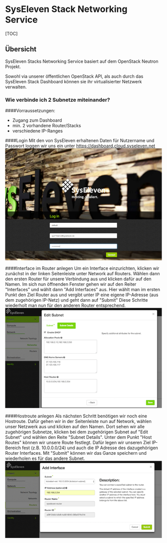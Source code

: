 # SysEleven Stack Networking Service

[TOC]

## Übersicht

SysEleven Stacks Networking Service basiert auf dem OpenStack Neutron Projekt.

Sowohl via unserer öffentlichen OpenStack API, als auch durch das SysEleven Stack Dashboard können sie ihr virtualisierter Netzwerk verwalten.

### Wie verbinde ich 2 Subnetze miteinander?

####Vorraussetzungen:
* Zugang zum Dashboard
* min. 2 vorhandene Router/Stacks
* verschiedene IP-Ranges 

####Login
Mit den von SysEleven erhaltenen Daten für Nutzername und Passwort loggen wir uns ein unter https://dashboard.cloud.syseleven.net
![SysEleven Login](../img/login_router.png)

####Interface im Router anlegen
Um ein Interface einzurichten, klicken wir zunächst in der linken Seitenleiste unter Network auf Routers.
Wählen dann den ersten Router für unsere Verbindung aus und klicken dafür auf den Namen.
Im sich nun öffnenden Fenster gehen wir auf den Reiter "Interfaces" und wählt dann "Add Interfaces" aus.
Hier wählt man im ersten Punkt den Ziel Router aus und vergibt unter IP eine eigene IP-Adresse (aus dem zugehörigen IP-Netz) und geht dann auf "Submit"
Diese Schritte wiederholt man nun für den anderen Router entsprechend. 
![Interface Übersicht](../img/hostroute.png)

####Hostroute anlegen
Als nächsten Schritt benötigen wir noch eine Hostroute.
Dafür gehen wir in der Seitenleiste nun auf Network, wählen unser Netzwerk aus und klicken auf den Namen.
Dort sehen wir alle zugehörigen Subnetze, klicken bei dem zugehörigen Subnet auf "Edit Subnet" und wählen den Reite "Subnet Details".
Unter dem Punkt "Host Routes" können wir unsere Route festlegt.
Dafür legen wir unseren Ziel IP-Bereich fest (z.B. 10.0.0.0/24) und auch die IP Adresse des dazugehörigen Router Interfaces.
Mit "Submit" können wir das Ganze speichern und wiederholen es für das andere Subnet.
![Interface Übersicht](../img/router-interface.png)
